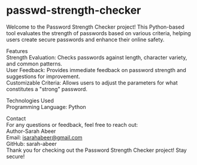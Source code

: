 # passwd-strength-checker
Welcome to the Password Strength Checker project! This Python-based tool evaluates the strength of passwords based on various criteria, helping users create secure passwords and enhance their online safety.<br>

Features<br>
Strength Evaluation: Checks passwords against length, character variety, and common patterns.<br>
User Feedback: Provides immediate feedback on password strength and suggestions for improvement.<br>
Customizable Criteria: Allows users to adjust the parameters for what constitutes a "strong" password.<br>

Technologies Used<br>
Programming Language: Python<br>

Contact
<br>
For any questions or feedback, feel free to reach out:<br>
Author-Sarah Abeer<br>
Email: isarahabeer@gmail.com<br>
GitHub: sarah-abeer<br>
Thank you for checking out the Password Strength Checker project! Stay secure!

